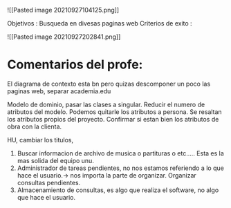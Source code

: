 ![[Pasted image 20210927104125.png]]

Objetivos : Busqueda en divesas paginas web
Criterios de exito :

![[Pasted image 20210927202841.png]]

# Comentarios del profe:

El diagrama de contexto esta bn pero quizas descomponer un poco las paginas web, separar academia.edu 

Modelo de dominio, pasar las clases a singular. Reducir el numero de atributos del modelo. Podemos quitarle los atributos a persona. Se resaltan los atributos propios del proyecto. Confirmar si estan bien los atributos de obra con la clienta.

HU, cambiar los titulos,
1. Buscar informacion de archivo de musica o partituras o etc..... Esta es la mas solida del equipo unu.
2. Administrador de tareas pendientes, no nos estamos referiendo a lo que hace el usuario.-> nos importa la parte de organizar. Organizar consultas pendientes.
3. Almacenamiento de consultas, es algo que realiza el software, no algo que hace el usuario.  

